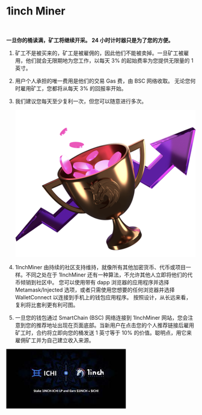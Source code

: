 # 1inch Miner


​				

**一旦你的桶读满，矿工将继续开采。 24 小时计时器只是为了您的方便。**

1. 矿工不是被买来的，矿工是被雇佣的，因此他们不能被卖掉。一旦矿工被雇用，他们就会无限期地为您工作，以每天 3% 的起始费率为您提供无限量的 1 英寸。

2. 用户个人承担的唯一费用是他们的交易 Gas 费，由 BSC 网络收取。
   无论您何时雇用矿工，您都将从每天 3% 的回报率开始。

3. 我们建议您每天至少复利一次，但您可以随意进行多次。

   ![start-image](start-image.png)

4.  1InchMiner 由持续的社区支持维持，就像所有其他加密货币、代币或项目一样。不同之处在于 1InchMiner 还有一种算法，不允许其他人立即将他们的代币倾销到社区中。
   您可以使用带有 dapp 浏览器的应用程序并选择 Metamask/Injected 选项，或者只需使用您想要的任何浏览器并选择 WalletConnect 以连接到手机上的钱包应用程序。
   按照设计，从长远来看，复利将比套利更有利可图。

5. 一旦您的钱包通过 SmartChain (BSC) 网络连接到 1InchMiner 网站，您会注意到您的推荐地址出现在页面底部。当新用户在点击您的个人推荐链接后雇用矿工时，合约将立即向您的桶发送 1 英寸等于 10% 的价值。聪明点，用它来雇佣矿工并为自己建立收入来源。

![opq](opq.png)
